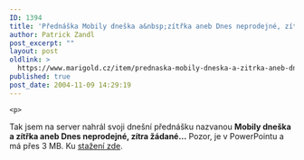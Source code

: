 ```yaml
---
ID: 1394
title: 'Přednáška Mobily dneška a&nbsp;zítřka aneb Dnes neprodejné, zítra žádané&#8230;'
author: Patrick Zandl
post_excerpt: ""
layout: post
oldlink: >
  https://www.marigold.cz/item/prednaska-mobily-dneska-a-zitrka-aneb-dnes-neprodejne-zitra-zadane
published: true
post_date: 2004-11-09 14:29:19
---
```

	<p>
Tak jsem na server nahrál svoji dnešní přednášku nazvanou <b>Mobily dneška a zítřka aneb Dnes neprodejné, zítra žádané&#8230;</b> Pozor, je v PowerPointu a má přes 3 MB. Ku <a href="http://www.marigold.cz/download/mobily_zitrka.ppt">stažení zde</a>.
</p>

